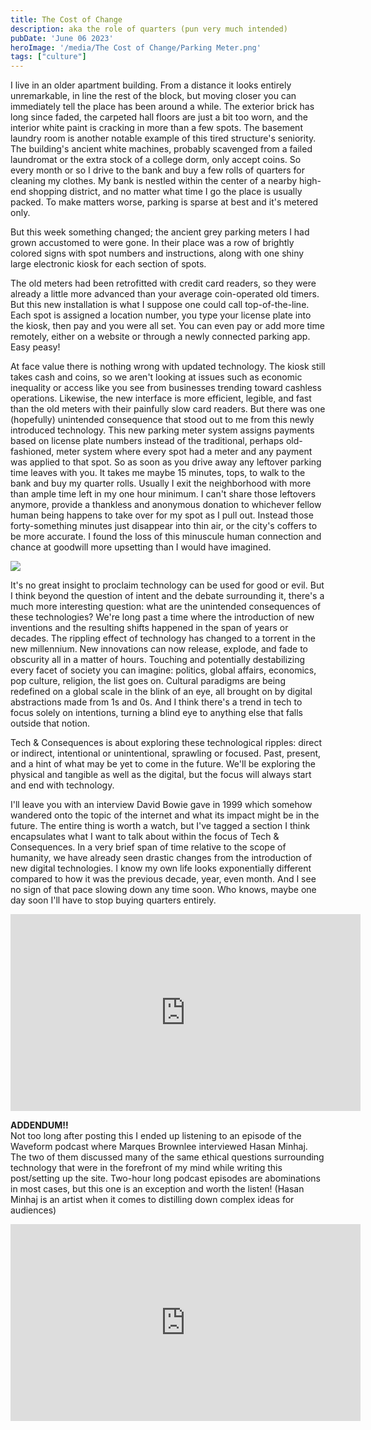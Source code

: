 ```yaml
---
title: The Cost of Change
description: aka the role of quarters (pun very much intended)
pubDate: 'June 06 2023'
heroImage: '/media/The Cost of Change/Parking Meter.png'
tags: ["culture"]
---
```


I live in an older apartment building. From a distance it looks entirely unremarkable, in line the rest of the block, but moving closer you can immediately tell the place has been around a while. The exterior brick has long since faded, the carpeted hall floors are just a bit too worn, and the interior white paint is cracking in more than a few spots. The basement laundry room is another notable example of this tired structure's seniority. The building's ancient white machines, probably scavenged from a failed laundromat or the extra stock of a college dorm, only accept coins. So every month or so I drive to the bank and buy a few rolls of quarters for cleaning my clothes. My bank is nestled within the center of a nearby high-end shopping district, and no matter what time I go the place is usually packed. To make matters worse, parking is sparse at best and it's metered only.

But this week something changed; the ancient grey parking meters I had grown accustomed to were gone. In their place was a row of brightly colored signs with spot numbers and instructions, along with one shiny large electronic kiosk for each section of spots.

The old meters had been retrofitted with credit card readers, so they were already a little more advanced than your average coin-operated old timers. But this new installation is what I suppose one could call top-of-the-line. Each spot is assigned a location number, you type your license plate into the kiosk, then pay and you were all set. You can even pay or add more time remotely, either on a website or through a newly connected parking app. Easy peasy!

At face value there is nothing wrong with updated technology. The kiosk still takes cash and coins, so we aren't looking at issues such as economic inequality or access like you see from businesses trending toward cashless operations. Likewise, the new interface is more efficient, legible, and fast than the old meters with their painfully slow card readers. But there was one (hopefully) unintended consequence that stood out to me from this newly introduced technology. This new parking meter system assigns payments based on license plate numbers instead of the traditional, perhaps old-fashioned, meter system where every spot had a meter and any payment was applied to that spot. So as soon as you drive away any leftover parking time leaves with you. It takes me maybe 15 minutes, tops, to walk to the bank and buy my quarter rolls. Usually I exit the neighborhood with more than ample time left in my one hour minimum. I can't share those leftovers anymore, provide a thankless and anonymous donation to whichever fellow human being happens to take over for my spot as I pull out. Instead those forty-something minutes just disappear into thin air, or the city's coffers to be more accurate. I found the loss of this minuscule human connection and chance at goodwill more upsetting than I would have imagined.

<div class="img-section"><img src="/media/The Cost of Change/Parking Meter Sign.png"></img></div>

It's no great insight to proclaim technology can be used for good or evil. But I think beyond the question of intent and the debate surrounding it, there's a much more interesting question: what are the unintended consequences of these technologies? We're long past a time where the introduction of new inventions and the resulting shifts happened in the span of years or decades. The rippling effect of technology has changed to a torrent in the new millennium. New innovations can now release, explode, and fade to obscurity all in a matter of hours. Touching and potentially destabilizing every facet of society you can imagine: politics, global affairs, economics, pop culture, religion, the list goes on. Cultural paradigms are being redefined on a global scale in the blink of an eye, all brought on by digital abstractions made from 1s and 0s. And I think there's a trend in tech to focus solely on intentions, turning a blind eye to anything else that falls outside that notion.

Tech & Consequences is about exploring these technological ripples: direct or indirect, intentional or unintentional, sprawling or focused. Past, present, and a hint of what may be yet to come in the future. We'll be exploring the physical and tangible as well as the digital, but the focus will always start and end with technology.

I'll leave you with an interview David Bowie gave in 1999 which somehow wandered onto the topic of the internet and what its impact might be in the future. The entire thing is worth a watch, but I've tagged a section I think encapsulates what I want to talk about within the focus of Tech & Consequences. In a very brief span of time relative to the scope of humanity, we have already seen drastic changes from the introduction of new digital technologies. I know my own life looks exponentially different compared to how it was the previous decade, year, even month. And I see no sign of that pace slowing down any time soon. Who knows, maybe one day soon I'll have to stop buying quarters entirely.

<iframe class="embedded-video" width="560" height="315" src="https://www.youtube.com/embed/FiK7s_0tGsg?si=TnZX6qZLWibIDUwy&amp;start=550" title="YouTube video player" frameborder="0" allow="accelerometer; autoplay; clipboard-write; encrypted-media; gyroscope; picture-in-picture; web-share" referrerpolicy="strict-origin-when-cross-origin" allowfullscreen></iframe>

**ADDENDUM!!**  
Not too long after posting this I ended up listening to an episode of the Waveform podcast where Marques Brownlee interviewed Hasan Minhaj. The two of them discussed many of the same ethical questions surrounding technology that were in the forefront of my mind while writing this post/setting up the site. Two-hour long podcast episodes are abominations in most cases, but this one is an exception and worth the listen! (Hasan Minhaj is an artist when it comes to distilling down complex ideas for audiences)

<iframe class="embedded-video" width="560" height="315" src="https://www.youtube.com/embed/3Zch9Uaxtrw?si=BXbOKIg4Q509a8W8" title="YouTube video player" frameborder="0" allow="accelerometer; autoplay; clipboard-write; encrypted-media; gyroscope; picture-in-picture; web-share" referrerpolicy="strict-origin-when-cross-origin" allowfullscreen></iframe>